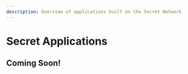 ```yaml
---
description: Overview of applications built on the Secret Network
---
```


# Secret Applications

## Coming Soon!
